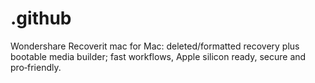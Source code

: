 # .github
Wondershare Recoverit mac for Mac: deleted/formatted recovery plus bootable media builder; fast workflows, Apple silicon ready, secure and pro‑friendly.
